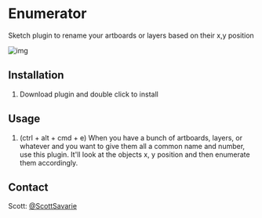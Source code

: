 # Enumerator
Sketch plugin to rename your artboards or layers based on their x,y position



![img](http://i.imgur.com/yfY98Z1.gif)


## Installation

1. Download plugin and double click to install


## Usage
1. (ctrl + alt + cmd + e) When you have a bunch of artboards, layers, or whatever and you want to give them all a common name and number, use this plugin. It'll look at the objects x, y position and then enumerate them accordingly. 


## Contact

Scott: [@ScottSavarie](https://www.twitter.com/scottsavarie)
